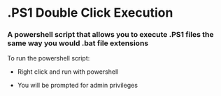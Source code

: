 <h1> .PS1 Double Click Execution </h1>

<h3> A powershell script that allows you to execute .PS1 files the same way you would .bat file extensions </h3>

To run the powershell script:

  * Right click and run with powershell
  
  * You will be prompted for admin privileges
 
